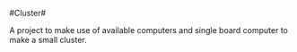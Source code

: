 #Cluster#

A project to make use of available computers and single board computer to make a small cluster.
